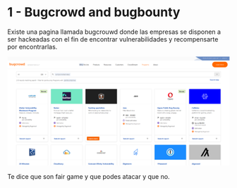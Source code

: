 # 1 - Bugcrowd and bugbounty

Existe una pagina llamada bugcrouwd donde las empresas se disponen a ser hackeadas con el fin de encontrar vulnerabilidades y recompensarte por encontrarlas.

![](../../../.gitbook/assets/imagen%20%28149%29.png)

Te dice que son fair game y que podes atacar y que no.





